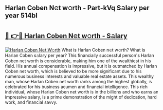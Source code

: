 ## Harlan Coben N𝚎t w𝚘rth - Part-kVq S𝚊lary per year 514bI

# <h2><a href="http://gc0k8gg.nevu.top/?p=Harlan+Coben">🔗 👉🔴 Harlan Coben N𝚎t w𝚘rth - S𝚊lary</a></h2>

[![Harlan Coben N𝚎t W𝚘rth](https://i.imgur.com/Oavwk0R.jpeg)](http://gc0k8gg.nevu.top/?p=Harlan+Coben)
What is Harlan Coben n𝚎t w𝚘rth? What is Harlan Coben s𝚊lary per year?
This financially successful person's Harlan Coben net worth is considerable, making him one of the wealthiest in his field. His annual compensation is impressive, but it is outmatched by Harlan Coben net worth, which is believed to be more significant due to his numerous business interests and valuable real estate assets. This wealthy man, whose Harlan Coben net worth ranks among the highest globally, is celebrated for his business acumen and financial intelligence. This rich individual, whose Harlan Coben net worth is in the billions and who earns an impressive salary, is a prime demonstration of the might of dedication, hard work, and financial savvy.
